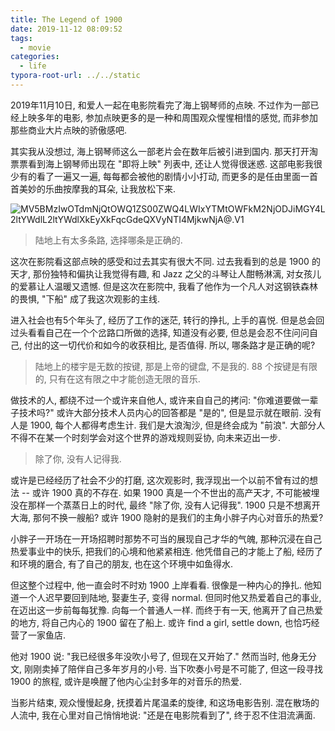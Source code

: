 ```yaml
---
title: The Legend of 1900
date: 2019-11-12 08:09:52
tags:
  - movie
categories:
  - life
typora-root-url: ../../static
---
```


2019年11月10日, 和爱人一起在电影院看完了海上钢琴师的点映. 不过作为一部已经上映多年的电影, 参加点映更多的是一种和周围观众惺惺相惜的感觉, 而非参加那些商业大片点映的骄傲感吧.

其实我从没想过, 海上钢琴师这么一部老片会在数年后被引进到国内. 那天打开淘票票看到海上钢琴师出现在 "即将上映" 列表中, 还让人觉得很迷惑. 这部电影我很少有的看了一遍又一遍, 每每都会被他的剧情小小打动, 而更多的是任由里面一首首美妙的乐曲按摩我的耳朵, 让我放松下来.

![MV5BMzIwOTdmNjQtOWQ1ZS00ZWQ4LWIxYTMtOWFkM2NjODJiMGY4L2ltYWdlL2ltYWdlXkEyXkFqcGdeQXVyNTI4MjkwNjA@._V1_](MV5BMzIwOTdmNjQtOWQ1ZS00ZWQ4LWIxYTMtOWFkM2NjODJiMGY4L2ltYWdlL2ltYWdlXkEyXkFqcGdeQXVyNTI4MjkwNjA@._V1_.jpg)

>  陆地上有太多条路, 选择哪条是正确的.

这次在影院看这部点映的感受和过去其实有很大不同. 过去我看到的总是 1900 的天才, 那份独特和偏执让我觉得有趣, 和 Jazz 之父的斗琴让人酣畅淋漓, 对女孩儿的爱慕让人温暖又遗憾. 但是这次在影院中, 我看了他作为一个凡人对这钢铁森林的畏惧, "下船" 成了我这次观影的主线.

进入社会也有5个年头了, 经历了工作的迷茫, 转行的挣扎, 上手的喜悦. 但是总会回过头看看自己在一个个岔路口所做的选择, 知道没有必要, 但总是会忍不住问问自己, 付出的这一切代价和如今的收获相比, 是否值得. 所以, 哪条路才是正确的呢?

>  陆地上的楼宇是无数的按键, 那是上帝的键盘, 不是我的. 88 个按键是有限的, 只有在这有限之中才能创造无限的音乐.

做技术的人, 都绕不过一个或许来自他人, 或许来自自己的拷问: "你难道要做一辈子技术吗?" 或许大部分技术人员内心的回答都是 "是的", 但是显示就在眼前. 没有人是 1900, 每个人都得考虑生计. 我们是大浪淘沙, 但是终会成为 "前浪". 大部分人不得不在某一个时刻学会对这个世界的游戏规则妥协, 向未来迈出一步.

> 除了你, 没有人记得我. 

或许是已经经历了社会不少的打磨, 这次观影时, 我浮现出一个以前不曾有过的想法 -- 或许 1900 真的不存在. 如果 1900 真是一个不世出的高产天才, 不可能被埋没在那样一个蒸蒸日上的时代, 最终 "除了你, 没有人记得我". 1900 只是不想离开大海, 那何不换一艘船? 或许 1900 隐射的是我们的主角小胖子内心对音乐的热爱?

小胖子一开场在一开场招聘时那势不可当的展现自己才华的气魄, 那种沉浸在自己热爱事业中的快乐, 把我们的心境和他紧紧相连. 他凭借自己的才能上了船, 经历了和环境的磨合, 有了自己的朋友, 也在这个环境中如鱼得水.

但这整个过程中, 他一直会时不时劝 1900 上岸看看. 很像是一种内心的挣扎. 他知道一个人迟早要回到陆地, 娶妻生子, 变得 normal. 但同时他又热爱着自己的事业, 在迈出这一步前每每犹豫. 向每一个普通人一样. 而终于有一天, 他离开了自己热爱的地方, 将自己内心的 1900 留在了船上. 或许 find a girl, settle down, 也恰巧经营了一家鱼店.

他对 1900 说: "我已经很多年没吹小号了, 但现在又开始了." 然而当时, 他身无分文, 刚刚卖掉了陪伴自己多年岁月的小号. 当下吹奏小号是不可能了, 但这一段寻找 1900 的旅程, 或许是唤醒了他内心尘封多年的对音乐的热爱.

当影片结束, 观众慢慢起身, 抚摸着片尾温柔的旋律, 和这场电影告别. 混在散场的人流中, 我在心里对自己悄悄地说: "还是在电影院看到了", 终于忍不住泪流满面.
